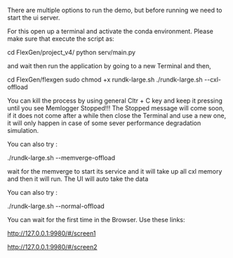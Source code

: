 There are multiple options to run the demo, but before running we need to start the 
ui server. 

For this open up a terminal and activate the conda environment. Please make sure that execute the script as:

cd FlexGen/project_v4/
python serv/main.py

and wait then run the application by going to a new Terminal and then,


cd FlexGen/flexgen
sudo chmod +x rundk-large.sh 
./rundk-large.sh --cxl-offload


You can kill the process by using general Cltr + C key and keep it pressing until you see Memlogger Stopped!!!
The Stopped message will come soon, if it does not come after a while then close the Terminal and use a new one, it will only happen in case of some sever performance degradation simulation. 


You can also try :

./rundk-large.sh --memverge-offload

wait for the memverge to start its service and it will take up all cxl memory and then it will run. The UI will auto take the data 

You can also try :

./rundk-large.sh --normal-offload


You can wait for the first time in the Browser. 
Use these links:

http://127.0.0.1:9980/#/screen1

http://127.0.0.1:9980/#/screen2

